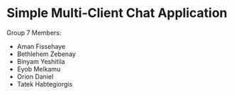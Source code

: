 # Simple Multi-Client Chat Application

Group 7 Members:
  - Aman Fissehaye
  - Bethlehem Zebenay
  - Binyam Yeshitila
  - Eyob Melkamu
  - Orion Daniel
  - Tatek Habtegiorgis
